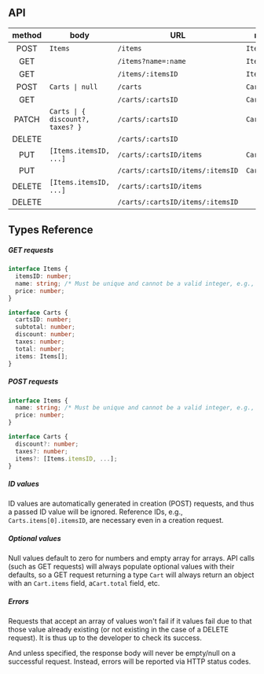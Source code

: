 ## API

|method |body       |URL                                |response
|:-:    |-          |-                                  |-
|POST   |`Items`    |`/items`                           |`Items.itemsID`
|GET    |           |`/items?name=:name`                |`Items`
|GET    |           |`/items/:itemsID`                  |`Items`
|POST   |`Carts \| null`|`/carts`                       |`Carts.cartsID`
|GET    |           |`/carts/:cartsID`                  |`Carts`
|PATCH  |`Carts \| { discount?, taxes? }`|`/carts/:cartsID`|`Carts`
|DELETE |           |`/carts/:cartsID`                  |
|PUT    |`[Items.itemsID, ...]`|`/carts/:cartsID/items` |`Carts`
|PUT    |           |`/carts/:cartsID/items/:itemsID`   |`Carts`
|DELETE |`[Items.itemsID, ...]`|`/carts/:cartsID/items` |
|DELETE |           |`/carts/:cartsID/items/:itemsID`   |


## Types Reference

##### GET requests
```ts
interface Items {
  itemsID: number;
  name: string; /* Must be unique and cannot be a valid integer, e.g., "1337" */
  price: number;
}

interface Carts {
  cartsID: number;
  subtotal: number;
  discount: number;
  taxes: number;
  total: number;
  items: Items[];
}
```

##### POST requests
```ts
interface Items {
  name: string; /* Must be unique and cannot be a valid integer, e.g., "1337" */
  price: number;
}

interface Carts {
  discount?: number;
  taxes?: number;
  items?: [Items.itemsID, ...];
}
```

##### ID values
ID values are automatically generated in creation (POST) requests, and thus a passed ID value will be ignored. Reference IDs, e.g., `Carts.items[0].itemsID`, are necessary even in a creation request.

##### Optional values
Null values default to zero for numbers and empty array for arrays. API calls (such as GET requests) will always populate optional values with their defaults, so a GET request returning a type `Cart` will always return an object with an `Cart.items` field, a`Cart.total` field, etc.

##### Errors
Requests that accept an array of values won't fail if it values fail due to that those value already existing (or not existing in the case of a DELETE request). It is thus up to the developer to check its success.

And unless specified, the response body will never be empty/null on a successful request. Instead, errors will be reported via HTTP status codes.


